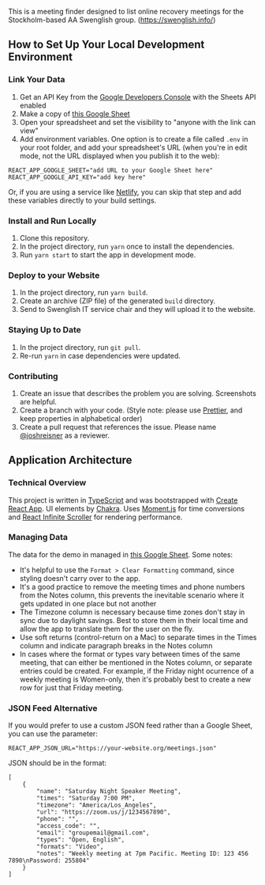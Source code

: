 This is a meeting finder designed to list online recovery meetings for the Stockholm-based AA Swenglish group. (https://swenglish.info/)

## How to Set Up Your Local Development Environment

### Link Your Data

1. Get an API Key from the [Google Developers Console](https://console.cloud.google.com) with the Sheets API enabled
1. Make a copy of [this Google Sheet](https://docs.google.com/spreadsheets/d/1wER2LP3dT_6_LEQ8fSY1rv2bGzIZ2aaMBi_0Bt1aN3I/edit#gid=0)
1. Open your spreadsheet and set the visibility to "anyone with the link can view"
1. Add environment variables. One option is to create a file called `.env` in your root folder, and add your spreadsheet's URL (when you're in edit mode, not the URL displayed when you publish it to the web):

```
REACT_APP_GOOGLE_SHEET="add URL to your Google Sheet here"
REACT_APP_GOOGLE_API_KEY="add key here"
```

Or, if you are using a service like [Netlify](https://www.netlify.com), you can skip that step and add these variables directly to your build settings.
### Install and Run Locally

1. Clone this repository.
1. In the project directory, run `yarn` once to install the dependencies.
1. Run `yarn start` to start the app in development mode.

### Deploy to your Website

1. In the project directory, run `yarn build`.
2. Create an archive (ZIP file) of the generated `build` directory.
3. Send to Swenglish IT service chair and they will upload it to the website.

### Staying Up to Date

1. In the project directory, run `git pull`.
1. Re-run `yarn` in case dependencies were updated.

### Contributing

1. Create an issue that describes the problem you are solving. Screenshots are helpful.
1. Create a branch with your code. (Style note: please use [Prettier](https://prettier.io), and keep properties in alphabetical order)
1. Create a pull request that references the issue. Please name [@joshreisner](https://github.com/joshreisner) as a reviewer.

## Application Architecture

### Technical Overview

This project is written in [TypeScript](https://www.typescriptlang.org/) and was bootstrapped with [Create React App](https://github.com/facebook/create-react-app). UI elements by [Chakra](https://chakra-ui.com/). Uses [Moment.js](https://momentjs.com) for time conversions and [React Infinite Scroller](https://cassetterocks.github.io/react-infinite-scroller) for rendering performance.

### Managing Data

The data for the demo in managed in [this Google Sheet](https://docs.google.com/spreadsheets/d/1wER2LP3dT_6_LEQ8fSY1rv2bGzIZ2aaMBi_0Bt1aN3I/edit#gid=0). Some notes:

- It's helpful to use the `Format > Clear Formatting` command, since styling doesn't carry over to the app.
- It's a good practice to remove the meeting times and phone numbers from the Notes column, this prevents the inevitable scenario where it gets updated in one place but not another
- The Timezone column is necessary because time zones don't stay in sync due to daylight savings. Best to store them in their local time and allow the app to translate them for the user on the fly.
- Use soft returns (control-return on a Mac) to separate times in the Times column and indicate paragraph breaks in the Notes column
- In cases where the format or types vary between times of the same meeting, that can either be mentioned in the Notes column, or separate entries could be created. For example, if the Friday night ocurrence of a weekly meeting is Women-only, then it's probably best to create a new row for just that Friday meeting.

### JSON Feed Alternative

If you would prefer to use a custom JSON feed rather than a Google Sheet, you can use the parameter:

```
REACT_APP_JSON_URL="https://your-website.org/meetings.json"
```

JSON should be in the format:

```
[
    {
        "name": "Saturday Night Speaker Meeting",
        "times": "Saturday 7:00 PM",
        "timezone": "America/Los_Angeles",
        "url": "https://zoom.us/j/1234567890",
        "phone": "",
        "access_code": "",
        "email": "groupemail@gmail.com",
        "types": "Open, English",
        "formats": "Video",
        "notes": "Weekly meeting at 7pm Pacific. Meeting ID: 123 456 7890\nPassword: 255804"
    }
]
```
